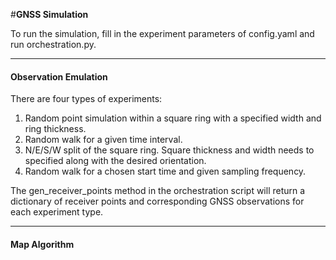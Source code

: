 #**GNSS Simulation**

To run the simulation, fill in the experiment parameters
of config.yaml and run orchestration.py. 

--- 
#### Observation Emulation
There are four types of experiments:

 1) Random point simulation within a square
 ring with a specified width and ring thickness. 
 2) Random walk for a given time interval.
 3) N/E/S/W split of the square ring. Square thickness and 
 width needs to specified along with the desired orientation.
 4) Random walk for a chosen start time and given sampling frequency.
 
The gen_receiver_points method in the orchestration script
will return a dictionary of receiver points and corresponding
GNSS observations for each experiment type. 

--- 
#### Map Algorithm








